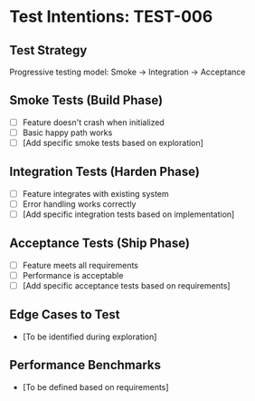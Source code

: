 # Test Intentions: TEST-006

## Test Strategy
Progressive testing model: Smoke → Integration → Acceptance

## Smoke Tests (Build Phase)
- [ ] Feature doesn't crash when initialized
- [ ] Basic happy path works
- [ ] [Add specific smoke tests based on exploration]

## Integration Tests (Harden Phase)
- [ ] Feature integrates with existing system
- [ ] Error handling works correctly
- [ ] [Add specific integration tests based on implementation]

## Acceptance Tests (Ship Phase)
- [ ] Feature meets all requirements
- [ ] Performance is acceptable
- [ ] [Add specific acceptance tests based on requirements]

## Edge Cases to Test
- [To be identified during exploration]

## Performance Benchmarks
- [To be defined based on requirements]
